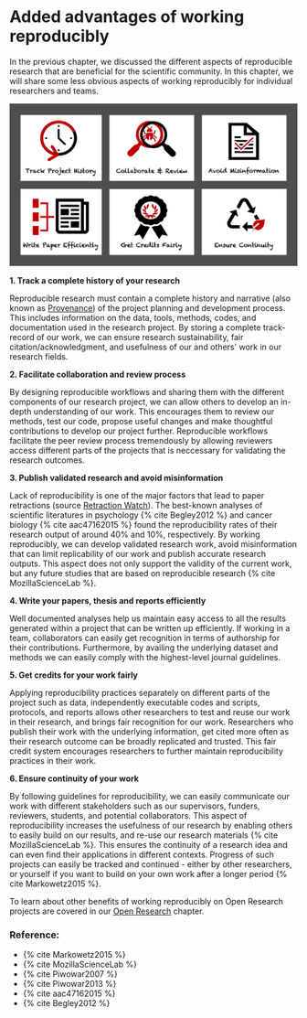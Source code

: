 # Added advantages of working reproducibly

In the previous chapter, we discussed the different aspects of reproducible research that are beneficial for the scientific community. 
In this chapter, we will share some less obvious aspects of working reproducibly for individual researchers and teams.

![Why we should care about working reproducibly](../../figures/reasons_reproducibility.png)

**1. Track a complete history of your research**

Reproducible research must contain a complete history and narrative (also known as [Provenance](https://en.wikipedia.org/wiki/Provenance)) of the project planning and development process. 
This includes information on the data, tools, methods, codes, and documentation used in the research project.
By storing a complete track-record of our work, we can ensure research sustainability, fair citation/acknowledgment, and usefulness of our and others' work in our research fields.

**2. Facilitate collaboration and review process**

By designing reproducible workflows and sharing them with the different components of our research project, we can allow others to develop an in-depth understanding of our work. 
This encourages them to review our methods, test our code, propose useful changes and make thoughtful contributions to develop our project further. 
Reproducible workflows facilitate the peer review process tremendously by allowing reviewers access different parts of the projects that is neccessary for validating the research outcomes.

**3. Publish validated research and avoid misinformation**

Lack of reproducibility is one of the major factors that lead to paper retractions (source [Retraction Watch](https://retractionwatch.com/)).
The best-known analyses of scientific literatures in psychology {% cite Begley2012 %} and cancer biology {% cite aac47162015 %} found the reproducibility rates of their research output of around 40% and 10%, respectively.
By working reproducibly, we can develop validated research work, avoid misinformation that can limit replicability of our work and publish accurate research outputs.
This aspect does not only support the validity of the current work, but any future studies that are based on reproducible research {% cite MozillaScienceLab %}.

**4. Write your papers, thesis and reports efficiently**

Well documented analyses help us maintain easy access to all the results generated within a project that can be written up efficiently. 
If working in a team, collaborators can easily get recognition in terms of authorship for their contributions. Furthermore, by availing the underlying dataset and methods we can easily comply with the highest-level journal guidelines.

**5. Get credits for your work fairly**

Applying reproducibility practices separately on different parts of the project such as data, independently executable codes and scripts, protocols, and reports allows other researchers to test and reuse our work in their research, and brings fair recognition for our work. 
Researchers who publish their work with the underlying information, get cited more often as their research outcome can be broadly replicated and trusted. 
This fair credit system encourages researchers to further maintain reproducibility practices in their work. 

**6. Ensure continuity of your work**

By following guidelines for reproducibility, we can easily communicate our work with different stakeholders such as our supervisors, funders, reviewers, students, and potential collaborators. 
This aspect of reproducibility increases the usefulness of our research by enabling others to easily build on our results, and re-use our research materials {% cite MozillaScienceLab %}. 
This ensures the continuity of a research idea and can even find their applications in different contexts. 
Progress of such projects can easily be tracked and continued - either by other researchers, or yourself if you want to build on your own work after a longer period {% cite Markowetz2015 %}.

To learn about other benefits of working reproducibly on Open Research projects are covered in our [Open Research](../open_research/open_research) chapter.

### Reference:

* {% cite Markowetz2015 %}
* {% cite MozillaScienceLab %}
* {% cite Piwowar2007 %}
* {% cite Piwowar2013 %}
* {% cite aac47162015 %}
* {% cite Begley2012 %}
